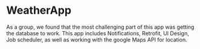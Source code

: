 # WeatherApp
As a group, we found that the most challenging part of this app was getting the database to work. 
This app includes Notifications, Retrofit, UI Design, Job scheduler, as well as working with the google Maps API for location. 
